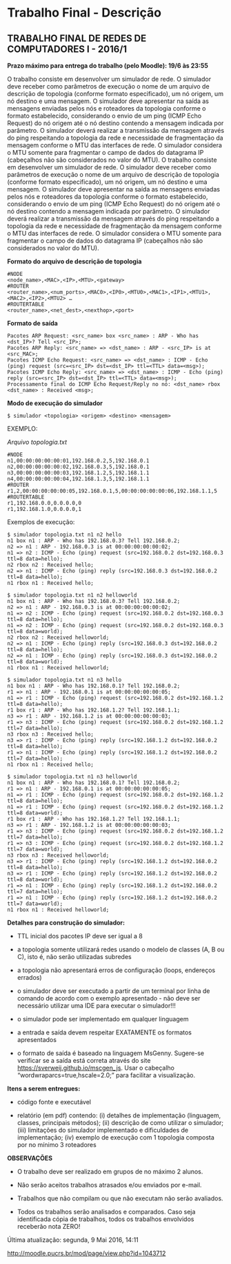 # Trabalho Final - Descrição #
## TRABALHO FINAL DE REDES DE COMPUTADORES I - 2016/1 ##

**Prazo máximo para entrega do trabalho (pelo Moodle): 19/6 às 23:55**

O trabalho consiste em desenvolver um simulador de rede. O simulador deve receber como parâmetros de execução o nome de um arquivo de descrição de topologia (conforme formato especificado), um nó origem, um nó destino e uma mensagem. O simulador deve apresentar na saída as mensagens enviadas pelos nós e roteadores da topologia conforme o formato estabelecido, considerando o envio de um ping (ICMP Echo Request) do nó origem até o nó destino contendo a mensagem indicada por parâmetro. O simulador deverá realizar a transmissão da mensagem através do ping respeitando a topologia da rede e necessidade de fragmentação da mensagem conforme o MTU das interfaces de rede. O simulador considera o MTU somente para fragmentar o campo de dados do datagrama IP (cabeçalhos não são considerados no valor do MTU).
O trabalho consiste em desenvolver um simulador de rede. O simulador deve receber como parâmetros de execução o nome de um arquivo de descrição de topologia (conforme formato especificado), um nó origem, um nó destino e uma mensagem. O simulador deve apresentar na saída as mensagens enviadas pelos nós e roteadores da topologia conforme o formato estabelecido, considerando o envio de um ping (ICMP Echo Request) do nó origem até o nó destino contendo a mensagem indicada por parâmetro. O simulador deverá realizar a transmissão da mensagem através do ping respeitando a topologia da rede e necessidade de fragmentação da mensagem conforme o MTU das interfaces de rede. O simulador considera o MTU somente para fragmentar o campo de dados do datagrama IP (cabeçalhos não são considerados no valor do MTU).

**Formato do arquivo de descrição de topologia**
```
#NODE
<node_name>,<MAC>,<IP>,<MTU>,<gateway>
#ROUTER
<router_name>,<num_ports>,<MAC0>,<IP0>,<MTU0>,<MAC1>,<IP1>,<MTU1>,<MAC2>,<IP2>,<MTU2> …
#ROUTERTABLE
<router_name>,<net_dest>,<nexthop>,<port>
```
**Formato de saída**
```
Pacotes ARP Request: <src_name> box <src_name> : ARP - Who has <dst_IP>? Tell <src_IP>;
Pacotes ARP Reply: <src_name> => <dst_name> : ARP - <src_IP> is at <src_MAC>;
Pacotes ICMP Echo Request: <src_name> => <dst_name> : ICMP - Echo (ping) request (src=<src_IP> dst=<dst_IP> ttl=<TTL> data=<msg>);
Pacotes ICMP Echo Reply: <src_name> => <dst_name> : ICMP - Echo (ping) reply (src=<src_IP> dst=<dst_IP> ttl=<TTL> data=<msg>);
Processamento final do ICMP Echo Request/Reply no nó: <dst_name> rbox <dst_name> : Received <msg>;
```
**Modo de execução do simulador**
```
$ simulador <topologia> <origem> <destino> <mensagem>
```
EXEMPLO:

*Arquivo topologia.txt*
```
#NODE
n1,00:00:00:00:00:01,192.168.0.2,5,192.168.0.1
n2,00:00:00:00:00:02,192.168.0.3,5,192.168.0.1
n3,00:00:00:00:00:03,192.168.1.2,5,192.168.1.1
n4,00:00:00:00:00:04,192.168.1.3,5,192.168.1.1
#ROUTER
r1,2,00:00:00:00:00:05,192.168.0.1,5,00:00:00:00:00:06,192.168.1.1,5
#ROUTERTABLE
r1,192.168.0.0,0.0.0.0,0
r1,192.168.1.0,0.0.0.0,1
```
Exemplos de execução:

```
$ simulador topologia.txt n1 n2 hello
n1 box n1 : ARP - Who has 192.168.0.3? Tell 192.168.0.2;
n2 => n1 : ARP - 192.168.0.3 is at 00:00:00:00:00:02;
n1 => n2 : ICMP - Echo (ping) request (src=192.168.0.2 dst=192.168.0.3 ttl=8 data=hello);
n2 rbox n2 : Received hello;
n2 => n1 : ICMP - Echo (ping) reply (src=192.168.0.3 dst=192.168.0.2 ttl=8 data=hello);
n1 rbox n1 : Received hello;
```

```
$ simulador topologia.txt n1 n2 helloworld
n1 box n1 : ARP - Who has 192.168.0.3? Tell 192.168.0.2;
n2 => n1 : ARP - 192.168.0.3 is at 00:00:00:00:00:02;
n1 => n2 : ICMP - Echo (ping) request (src=192.168.0.2 dst=192.168.0.3 ttl=8 data=hello);
n1 => n2 : ICMP - Echo (ping) request (src=192.168.0.2 dst=192.168.0.3 ttl=8 data=world);
n2 rbox n2 : Received helloworld;
n2 => n1 : ICMP - Echo (ping) reply (src=192.168.0.3 dst=192.168.0.2 ttl=8 data=hello);
n2 => n1 : ICMP - Echo (ping) reply (src=192.168.0.3 dst=192.168.0.2 ttl=8 data=world);
n1 rbox n1 : Received helloworld;
```
```
$ simulador topologia.txt n1 n3 hello
n1 box n1 : ARP - Who has 192.168.0.1? Tell 192.168.0.2;
r1 => n1 : ARP - 192.168.0.1 is at 00:00:00:00:00:05;
n1 => r1 : ICMP - Echo (ping) request (src=192.168.0.2 dst=192.168.1.2 ttl=8 data=hello);
r1 box r1 : ARP - Who has 192.168.1.2? Tell 192.168.1.1;
n3 => r1 : ARP - 192.168.1.2 is at 00:00:00:00:00:03;
r1 => n3 : ICMP - Echo (ping) request (src=192.168.0.2 dst=192.168.1.2 ttl=7 data=hello);
n3 rbox n3 : Received hello;
n3 => r1 : ICMP - Echo (ping) reply (src=192.168.1.2 dst=192.168.0.2 ttl=8 data=hello);
r1 => n1 : ICMP - Echo (ping) reply (src=192.168.1.2 dst=192.168.0.2 ttl=7 data=hello);
n1 rbox n1 : Received hello;
```
```
$ simulador topologia.txt n1 n3 helloworld
n1 box n1 : ARP - Who has 192.168.0.1? Tell 192.168.0.2;
r1 => n1 : ARP - 192.168.0.1 is at 00:00:00:00:00:05;
n1 => r1 : ICMP - Echo (ping) request (src=192.168.0.2 dst=192.168.1.2 ttl=8 data=hello);
n1 => r1 : ICMP - Echo (ping) request (src=192.168.0.2 dst=192.168.1.2 ttl=8 data=world);
r1 box r1 : ARP - Who has 192.168.1.2? Tell 192.168.1.1;
n3 => r1 : ARP - 192.168.1.2 is at 00:00:00:00:00:03;
r1 => n3 : ICMP - Echo (ping) request (src=192.168.0.2 dst=192.168.1.2 ttl=7 data=hello);
r1 => n3 : ICMP - Echo (ping) request (src=192.168.0.2 dst=192.168.1.2 ttl=7 data=world);
n3 rbox n3 : Received helloworld;
n3 => r1 : ICMP - Echo (ping) reply (src=192.168.1.2 dst=192.168.0.2 ttl=8 data=hello);
n3 => r1 : ICMP - Echo (ping) reply (src=192.168.1.2 dst=192.168.0.2 ttl=8 data=world);
r1 => n1 : ICMP - Echo (ping) reply (src=192.168.1.2 dst=192.168.0.2 ttl=7 data=hello);
r1 => n1 : ICMP - Echo (ping) reply (src=192.168.1.2 dst=192.168.0.2 ttl=7 data=world);
n1 rbox n1 : Received helloworld;
```
**Detalhes para construção do simulador:**

- TTL inicial dos pacotes IP deve ser igual a 8

- a topologia somente utilizará redes usando o modelo de classes (A, B ou C), isto é, não serão utilizadas subredes

- a topologia não apresentará erros de configuração (loops, endereços errados)

- o simulador deve ser executado a partir de um terminal por linha de comando de acordo com o exemplo apresentado - não deve ser necessário utilizar uma IDE para executar o simulador!!!

- o simulador pode ser implementado em qualquer linguagem

- a entrada e saída devem respeitar EXATAMENTE os formatos apresentados

- o formato de saída é baseado na linguagem MsGenny. Sugere-se verificar se a saída está correta através do site https://sverweij.github.io/mscgen_js. Usar o cabeçalho “wordwraparcs=true,hscale=2.0;” para facilitar a visualização.

**Itens a serem entregues:**

- código fonte e executável

- relatório (em pdf) contendo: (i) detalhes de implementação (linguagem, classes, principais métodos); (ii) descrição de como utilizar o simulador; (iii) limitações do simulador implementado e dificuldades de implementação; (iv) exemplo de execução com 1 topologia composta por no mínimo 3 roteadores

**OBSERVAÇÕES**

- O trabalho deve ser realizado em grupos de no máximo 2 alunos.

- Não serão aceitos trabalhos atrasados e/ou enviados por e-mail.

- Trabalhos que não compilam ou que não executam não serão avaliados.

- Todos os trabalhos serão analisados e comparados. Caso seja identificada cópia de trabalhos, todos os trabalhos envolvidos receberão nota ZERO!

Última atualização: segunda, 9 Mai 2016, 14:11

http://moodle.pucrs.br/mod/page/view.php?id=1043712
